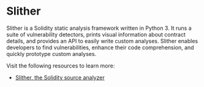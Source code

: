 # Slither

Slither is a Solidity static analysis framework written in Python 3. It runs a suite of vulnerability detectors, prints visual information about contract details, and provides an API to easily write custom analyses. Slither enables developers to find vulnerabilities, enhance their code comprehension, and quickly prototype custom analyses.

Visit the following resources to learn more:

- [Slither, the Solidity source analyzer](https://github.com/crytic/slither/blob/master/README.md)
